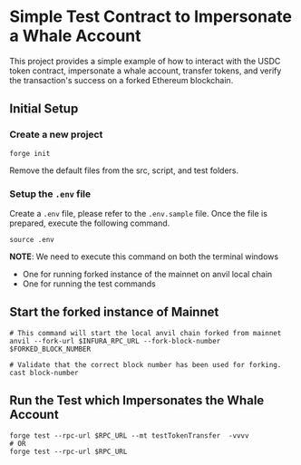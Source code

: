 # Simple Test Contract to Impersonate a Whale Account

This project provides a simple example of how to interact with the USDC token contract, impersonate a whale account, transfer tokens, and verify the transaction's success on a forked Ethereum blockchain.

## Initial Setup

### Create a new project

```shell
forge init
```

Remove the default files from the src, script, and test folders.

### Setup the `.env` file

Create a `.env` file, please refer to the `.env.sample` file. Once the file is prepared, execute the following command.

```shell
source .env
```

**NOTE**: We need to execute this command on both the terminal windows
  
- One for running forked instance of the mainnet on anvil local chain
- One for running the test commands

## Start the forked instance of Mainnet

```shell
# This command will start the local anvil chain forked from mainnet
anvil --fork-url $INFURA_RPC_URL --fork-block-number $FORKED_BLOCK_NUMBER

# Validate that the correct block number has been used for forking.
cast block-number
```

## Run the Test which Impersonates the Whale Account

```shell
forge test --rpc-url $RPC_URL --mt testTokenTransfer  -vvvv
# OR
forge test --rpc-url $RPC_URL
```
